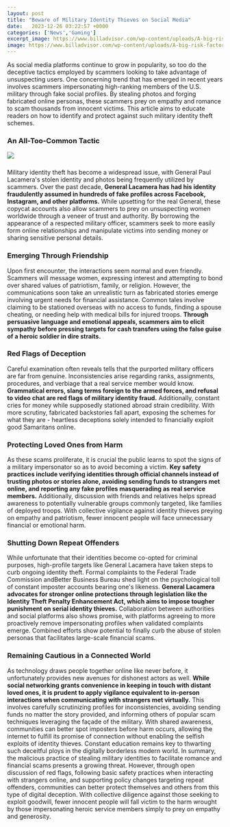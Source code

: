 ```yaml
---
layout: post
title: "Beware of Military Identity Thieves on Social Media"
date:   2023-12-26 03:22:57 +0000
categories: ['News','Gaming']
excerpt_image: https://www.billadvisor.com/wp-content/uploads/A-big-risk-factor-for-social-media-identity-theft-_5-Ways-Thieves-Steal-Your-Identity-on-Social-Media.jpg
image: https://www.billadvisor.com/wp-content/uploads/A-big-risk-factor-for-social-media-identity-theft-_5-Ways-Thieves-Steal-Your-Identity-on-Social-Media.jpg
---
```


As social media platforms continue to grow in popularity, so too do the deceptive tactics employed by scammers looking to take advantage of unsuspecting users. One concerning trend that has emerged in recent years involves scammers impersonating high-ranking members of the U.S. military through fake social profiles. By stealing photos and forging fabricated online personas, these scammers prey on empathy and romance to scam thousands from innocent victims. This article aims to educate readers on how to identify and protect against such military identity theft schemes.
### An All-Too-Common Tactic 
![](https://www.securemac.com/wp-content/uploads/2019/10/post-img.png)
### 
Military identity theft has become a widespread issue, with General Paul Lacamera's stolen identity and photos being frequently utilized by scammers. Over the past decade, **General Lacamera has had his identity fraudulently assumed in hundreds of fake profiles across Facebook, Instagram, and other platforms.** While upsetting for the real General, these copycat accounts also allow scammers to prey on unsuspecting women worldwide through a veneer of trust and authority. By borrowing the appearance of a respected military officer, scammers seek to more easily form online relationships and manipulate victims into sending money or sharing sensitive personal details.
### Emerging Through Friendship ### 
Upon first encounter, the interactions seem normal and even friendly. Scammers will message women, expressing interest and attempting to bond over shared values of patriotism, family, or religion. However, the communications soon take an unrealistic turn as fabricated stories emerge involving urgent needs for financial assistance. Common tales involve claiming to be stationed overseas with no access to funds, finding a spouse cheating, or needing help with medical bills for injured troops. **Through persuasive language and emotional appeals, scammers aim to elicit sympathy before pressing targets for cash transfers using the false guise of a heroic soldier in dire straits.**
### Red Flags of Deception ### 
Careful examination often reveals tells that the purported military officers are far from genuine. Inconsistencies arise regarding ranks, assignments, procedures, and verbiage that a real service member would know. **Grammatical errors, slang terms foreign to the armed forces, and refusal to video chat are red flags of military identity fraud.** Additionally, constant cries for money while supposedly stationed abroad strain credibility. With more scrutiny, fabricated backstories fall apart, exposing the schemes for what they are - heartless deceptions solely intended to financially exploit good Samaritans online.
### Protecting Loved Ones from Harm ### 
As these scams proliferate, it is crucial the public learns to spot the signs of a military impersonator so as to avoid becoming a victim. **Key safety practices include verifying identities through official channels instead of trusting photos or stories alone, avoiding sending funds to strangers met online, and reporting any fake profiles masquerading as real service members.** Additionally, discussion with friends and relatives helps spread awareness to potentially vulnerable groups commonly targeted, like families of deployed troops. With collective vigilance against identity thieves preying on empathy and patriotism, fewer innocent people will face unnecessary financial or emotional harm.
### Shutting Down Repeat Offenders ### 
While unfortunate that their identities become co-opted for criminal purposes, high-profile targets like General Lacamera have taken steps to curb ongoing identity theft. Formal complaints to the Federal Trade Commission andBetter Business Bureau shed light on the psychological toll of constant imposter accounts bearing one's likeness. **General Lacamera advocates for stronger online protections through legislation like the Identity Theft Penalty Enhancement Act, which aims to impose tougher punishment on serial identity thieves.** Collaboration between authorities and social platforms also shows promise, with platforms agreeing to more proactively remove impersonating profiles when validated complaints emerge. Combined efforts show potential to finally curb the abuse of stolen personas that facilitates large-scale financial scams.
### Remaining Cautious in a Connected World ### 
As technology draws people together online like never before, it unfortunately provides new avenues for dishonest actors as well. **While social networking grants convenience in keeping in touch with distant loved ones, it is prudent to apply vigilance equivalent to in-person interactions when communicating with strangers met virtually.** This involves carefully scrutinizing profiles for inconsistencies, avoiding sending funds no matter the story provided, and informing others of popular scam techniques leveraging the façade of the military. With shared awareness, communities can better spot imposters before harm occurs, allowing the internet to fulfill its promise of connection without enabling the selfish exploits of identity thieves. Constant education remains key to thwarting such deceitful ploys in the digitally borderless modern world.
In summary, the malicious practice of stealing military identities to facilitate romance and financial scams presents a growing threat. However, through open discussion of red flags, following basic safety practices when interacting with strangers online, and supporting policy changes targeting repeat offenders, communities can better protect themselves and others from this type of digital deception. With collective diligence against those seeking to exploit goodwill, fewer innocent people will fall victim to the harm wrought by those impersonating heroic service members simply to prey on empathy and generosity.